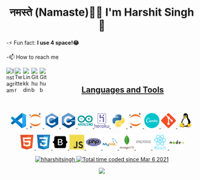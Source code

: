   
<h1 align="center"> नमस्ते (Namaste)🙏🏻 I'm Harshit Singh 👋 </h1>

-⚡ Fun fact: **I use 4 space!😂** <br>


<p>-📫 How to reach me

<a href="https://instagram.com/h8harshitsingh"><img align="left" alt="Instagram" width="22px" src="https://cdn.jsdelivr.net/npm/simple-icons@v3/icons/instagram.svg" />
<a href="https://twitter.com/hharshitsingh"><img align="left" alt="Twitter" width="22px" src="https://cdn.jsdelivr.net/npm/simple-icons@v3/icons/twitter.svg" />
<a href="https://www.linkedin.com/in/hharshitsingh"><img align="left" alt="Linkkdin" width="22px" src="https://cdn.jsdelivr.net/npm/simple-icons@v3/icons/linkedin.svg" />
<a href="https://github.com/Hharshitsingh"><img align="left" alt="Github" width="22px" src="https://cdn.jsdelivr.net/npm/simple-icons@v3/icons/github.svg" />
<a href="https://www.facebook.com/h8harshitsingh"><img align="left" alt="Github" width="22px" src="https://cdn.jsdelivr.net/npm/simple-icons@v3/icons/facebook.svg" />

</p>
<br>

<h2 align = "center">Languages and Tools</h2><br>
<p align="center">
  <a href="https://github.com/Hharshitsingh">
    <img src="https://raw.githubusercontent.com/github/explore/80688e429a7d4ef2fca1e82350fe8e3517d3494d/topics/visual-studio-code/visual-studio-code.png" alt=""VS Code width="40" height="40"/>
    <img src="https://github.com/devicons/devicon/blob/master/icons/jupyter/jupyter-original.svg" alt="jupyter" width="40" height="40"/>
    <img src="https://github.com/devicons/devicon/blob/master/icons/c/c-original.svg" alt="C" width="40" height="40"/>
    <img src="https://github.com/devicons/devicon/blob/master/icons/cplusplus/cplusplus-original.svg" alt="C++" width="40" height="40"/>
    <img src="https://github.com/devicons/devicon/blob/master/icons/arduino/arduino-original-wordmark.svg" alt="python" width="40" height="40"/>
    <img src="https://github.com/devicons/devicon/blob/master/icons/heroku/heroku-original-wordmark.svg" alt="python" width="40" height="40"/>
    <img src="https://github.com/devicons/devicon/blob/master/icons/python/python-original.svg" alt="python" width="40" height="40"/>
    <img src="https://github.com/devicons/devicon/blob/master/icons/jupyter/jupyter-original.svg" alt="jupyter" width="40" height="40"/>
    <img src="https://github.com/devicons/devicon/blob/master/icons/canva/canva-original.svg" alt="canva" width="40" height="40"/>
    <img src="https://github.com/devicons/devicon/blob/master/icons/git/git-original.svg" alt="python" width="40" height="40"/>
    <img src="https://github.com/devicons/devicon/blob/master/icons/linux/linux-original.svg" alt="linux" width="40" height="40"/>
</p>

<p align="center">
<img src="https://github.com/devicons/devicon/blob/master/icons/html5/html5-original.svg" alt="HTML" width="40" height="40"/>
    <img src="https://github.com/devicons/devicon/blob/master/icons/css3/css3-original.svg" alt="CSS" width="40" height="40"/>
    <img src="https://github.com/devicons/devicon/blob/master/icons/bootstrap/bootstrap-plain.svg" alt="Bootstrap" width="40" height="40"/>
    <img src="https://github.com/devicons/devicon/blob/master/icons/javascript/javascript-original.svg" alt="PHP" width="40" height="40"/>
    <img src="https://github.com/devicons/devicon/blob/master/icons/php/php-original.svg" alt="PHP" width="40" height="40"/>
    <img src="https://github.com/devicons/devicon/blob/master/icons/mysql/mysql-original-wordmark.svg" alt="PHP" width="40" height="40"/>
    <img src="https://github.com/devicons/devicon/blob/master/icons/mongodb/mongodb-original-wordmark.svg" alt="python" width="40" height="40"/>
    <img src="https://github.com/devicons/devicon/blob/master/icons/express/express-original-wordmark.svg" alt="python" width="40" height="40"/>
    <img src="https://github.com/devicons/devicon/blob/master/icons/react/react-original-wordmark.svg" alt="python" width="40" height="40"/>
    <img src="https://github.com/devicons/devicon/blob/master/icons/nodejs/nodejs-original-wordmark.svg" alt="python" width="40" height="40"/>  
</p>

<p align="center"><a href="https://github.com/Hharshitsingh"><img src="https://komarev.com/ghpvc/?username=hharshitsingh&label=Profile%20views&color=FF5733&style=flat" alt="hharshitsingh" /> 
<a href="https://wakatime.com/@6f9b0520-a220-4bc0-aaf3-470cf456d397"><img src="https://wakatime.com/badge/user/6f9b0520-a220-4bc0-aaf3-470cf456d397.svg" alt="Total time coded since Mar 6 2021" /></a>
</p>


<p align = "center">
  <a href="https://github.com/Hharshitsingh"><img src="https://github-readme-stats.vercel.app/api/wakatime?username=harshitsingh&theme=vision-friendly-dark"/>
</p>

